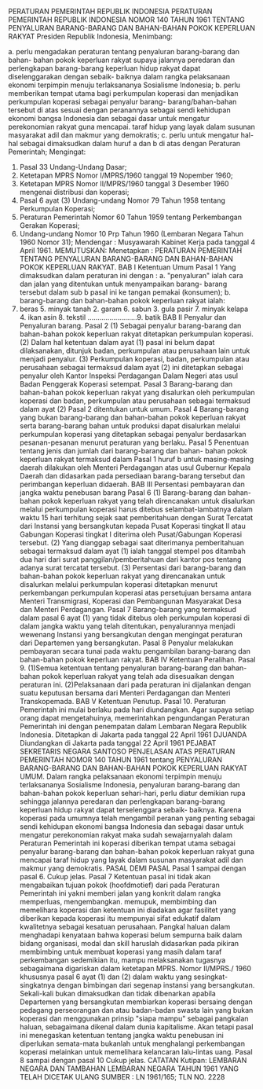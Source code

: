  PERATURAN PEMERINTAH REPUBLIK INDONESIA PERATURAN PEMERINTAH REPUBLIK INDONESIA NOMOR 140 TAHUN 1961 TENTANG PENYALURAN BARANG-BARANG DAN BAHAN-BAHAN POKOK KEPERLUAN RAKYAT Presiden Republik Indonesia,
Menimbang:

a. perlu mengadakan peraturan tentang penyaluran barang-barang dan bahan- bahan pokok keperluan rakyat supaya jalannya peredaran dan perlengkapan barang-barang keperluan hidup rakyat dapat diselenggarakan dengan sebaik- baiknya dalam rangka pelaksanaan ekonomi terpimpin menuju terlaksananya Sosialisme Indonesia;
b. perlu memberikan tempat utama bagi perkumpulan koperasi dan menjadikan perkumpulan koperasi sebagai penyalur barang- barang/bahan-bahan tersebut di atas sesuai dengan peranannya sebagai sendi kehidupan ekonomi bangsa Indonesia dan sebagai dasar untuk mengatur perekonomian rakyat guna mencapai. taraf hidup yang layak dalam susunan masyarakat adil dan makmur yang demokratis;
c. perlu untuk mengatur hal-hal sebagai dimaksudkan dalam huruf a dan b di atas dengan Peraturan Pemerintah;
Mengingat:

1. Pasal 33 Undang-Undang Dasar;
2. Ketetapan MPRS Nomor I/MPRS/1960 tanggal 19 Nopember 1960;
3. Ketetapan MPRS Nomor II/MPRS/1960 tanggal 3 Desember 1960 mengenai distribusi dan koperasi;
4. Pasal 6 ayat (3) Undang-undang Nomor 79 Tahun 1958 tentang Perkumpulan Koperasi;
5. Peraturan Pemerintah Nomor 60 Tahun 1959 tentang Perkembangan Gerakan Koperasi;
6. Undang-undang Nomor 10 Prp Tahun 1960 (Lembaran Negara Tahun 1960 Nomor 31); Mendengar : Musyawarah Kabinet Kerja pada tanggal 4 April 1961.
MEMUTUSKAN:
 Menetapkan : PERATURAN PEMERINTAH TENTANG PENYALURAN BARANG-BARANG DAN BAHAN-BAHAN POKOK KEPERLUAN RAKYAT.
BAB I Ketentuan Umum
Pasal 1
Yang dimaksudkan dalam peraturan ini dengan :
a. "penyaluran" ialah cara dan jalan yang ditentukan untuk menyampaikan barang- barang tersebut dalam sub b pasal ini ke tangan pemakai (konsumen);
b. barang-barang dan bahan-bahan pokok keperluan rakyat ialah:
1. beras 5. minyak tanah 2. garam 6. sabun 3. gula pasir 7. minyak kelapa 4. ikan asin 8. tekstil …………………….9. batik
BAB II Penyalur dan Penyaluran barang.
Pasal 2
(1) Sebagai penyalur barang-barang dan bahan-bahan pokok keperluan rakyat ditetapkan perkumpulan koperasi.
(2) Dalam hal ketentuan dalam ayat (1) pasal ini belum dapat dilaksanakan, ditunjuk badan, perkumpulan atau perusahaan lain untuk menjadi penyalur.
(3) Perkumpulan koperasi, badan, perkumpulan atau perusahaan sebagai termaksud dalam ayat (2) ini ditetapkan sebagai penyalur oleh Kantor Inspeksi Perdagangan Dalam Negeri atas usul Badan Penggerak Koperasi setempat.
Pasal 3
Barang-barang dan bahan-bahan pokok keperluan rakyat yang disalurkan oleh perkumpulan koperasi dan badan, perkumpulan atau perusahaan sebagai termaksud dalam ayat (2) Pasal 2 ditentukan untuk umum.
Pasal 4
Barang-barang yang bukan barang-barang dan bahan-bahan pokok keperluan rakyat serta barang-barang bahan untuk produksi dapat disalurkan melalui perkumpulan koperasi yang ditetapkan sebagai penyalur berdasarkan pesanan-pesanan menurut peraturan yang berlaku.
Pasal 5
Penentuan tentang jenis dan jumlah dari barang-barang dan bahan- bahan pokok keperluan rakyat termaksud dalam Pasal 1 huruf b untuk masing-masing daerah dilakukan oleh Menteri Perdagangan atas usul Gubernur Kepala Daerah dan didasarkan pada persediaan barang-barang tersebut dan perimbangan keperluan didaerah.
BAB III Persentasi pembayaran dan jangka waktu penebusan barang
Pasal 6
(1) Barang-barang dan bahan-bahan pokok keperluan rakyat yang telah direncanakan untuk disalurkan melalui perkumpulan koperasi harus ditebus selambat-lambatnya dalam waktu 15 hari terhitung sejak saat pemberitahuan dengan Surat Tercatat dari Instansi yang bersangkutan kepada Pusat Koperasi tingkat II atau Gabungan Koperasi tingkat I diterima oleh Pusat/Gabungan Koperasi tersebut.
(2) Yang dianggap sebagai saat diterimanya pemberitahuan sebagai termaksud dalam ayat (1) ialah tanggal stempel pos ditambah dua hari dari surat panggilan/pemberitahuan dari kantor pos tentang adanya surat tercatat tersebut.
(3) Persentasi dari barang-barang dan bahan-bahan pokok keperluan rakyat yang direncanakan untuk disalurkan melalui perkumpulan koperasi ditetapkan menurut perkembangan perkumpulan koperasi atas persetujuan bersama antara Menteri Transmigrasi, Koperasi dan Pembangunan Masyarakat Desa dan Menteri Perdagangan.
Pasal 7
Barang-barang yang termaksud dalam pasal 6 ayat (1) yang tidak ditebus oleh perkumpulan koperasi di dalam jangka waktu yang telah ditentukan, penyalurannya menjadi wewenang Instansi yang bersangkutan dengan mengingat peraturan dari Departemen yang bersangkutan.
Pasal 8
Penyalur melakukan pembayaran secara tunai pada waktu pengambilan barang-barang dan bahan-bahan pokok keperluan rakyat.
BAB IV Ketentuan Peralihan. Pasal 9.
(1)Semua ketentuan tentang penyaluran barang-barang dan bahan-bahan pokok keperluan rakyat yang telah ada disesuaikan dengan peraturan ini.
(2)Pelaksanaan dari pada peraturan ini dijalankan dengan suatu keputusan bersama dari Menteri Perdagangan dan Menteri Transkopemada.
BAB V Ketentuan Penutup. Pasal 10. Peraturan Pemerintah ini mulai berlaku pada hari diundangkan. Agar supaya setiap orang dapat mengetahuinya, memerintahkan pengundangan Peraturan Pemerintah ini dengan penempatan dalam Lembaran Negara Republik Indonesia. Ditetapkan di Jakarta pada tanggal 22 April 1961 DJUANDA Diundangkan di Jakarta pada tanggal 22 April 1961 PEJABAT SEKRETARIS NEGARA SANTOSO PENJELASAN ATAS PERATURAN PEMERINTAH NOMOR 140 TAHUN 1961 tentang PENYALURAN BARANG-BARANG DAN BAHAN-BAHAN POKOK KEPERLUAN RAKYAT UMUM. Dalam rangka pelaksanaan ekonomi terpimpin menuju terlaksananya Sosialisme Indonesia, penyaluran barang-barang dan bahan-bahan pokok keperluan sehari-hari, perlu diatur demikian rupa sehingga jalannya peredaran dan perlengkapan barang-barang keperluan hidup rakyat dapat terselenggara sebaik- baiknya. Karena koperasi pada umumnya telah mengambil peranan yang penting sebagai sendi kehidupan ekonomi bangsa Indonesia dan sebagai dasar untuk mengatur perekonomian rakyat maka sudah sewajarnyalah dalam Peraturan Pemerintah ini koperasi diberikan tempat utama sebagai penyalur barang-barang dan bahan-bahan pokok keperluan rakyat guna mencapai taraf hidup yang layak dalam susunan masyarakat adil dan makmur yang demokratis. PASAL DEMI PASAL Pasal 1 sampai dengan pasal 6. Cukup jelas.
Pasal 7
Ketentuan pasal ini tidak akan mengabaikan tujuan pokok (hoofdmotief) dari pada Peraturan Pemerintah ini yakni memberi jalan yang konkrit dalam rangka memperluas, mengembangkan. memupuk, membimbing dan memelihara koperasi dan ketentuan ini diadakan agar fasilitet yang diberikan kepada koperasi itu mempunyai sifat edukatif dalam kwalitetnya sebagai kesatuan perusahaan. Pangkal haluan dalam menghadapi kenyataan bahwa koperasi belum sempurna baik dalam bidang organisasi, modal dan skill haruslah didasarkan pada pikiran membimbing untuk membuat koperasi yang masih dalam taraf perkembangan sedemikian itu, mampu melaksanakan tugasnya sebagaimana digariskan dalam ketetapan MPRS. Nomor II/MPRS./ 1960 khususnya pasal 6 ayat (1) dan (2) dalam waktu yang sesingkat-singkatnya dengan bimbingan dari segenap instansi yang bersangkutan. Sekali-kali bukan dimaksudkan dan tidak dibenarkan apabila Departemen yang bersangkutan membiarkan koperasi bersaing dengan pedagang perseorangan dan atau badan-badan swasta lain yang bukan koperasi dan menggunakan prinsip "siapa mampu" sebagai pangkalan haluan, sebagaimana dikenal dalam dunia kapitalisme. Akan tetapi pasal ini menegaskan ketentuan tentang jangka waktu penebusan ini diperlukan semata-mata bukanlah untuk menghalangi perkembangan koperasi melainkan untuk memelihara kelancaran lalu-lintas uang. Pasal 8 sampai dengan pasal 10 Cukup jelas. CATATAN Kutipan: LEMBARAN NEGARA DAN TAMBAHAN LEMBARAN NEGARA TAHUN 1961 YANG TELAH DICETAK ULANG SUMBER : LN 1961/165; TLN NO. 2228
